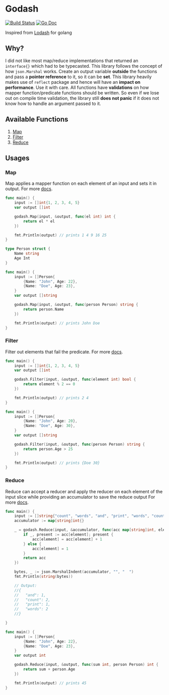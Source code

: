 # Godash

[![Build Status](https://travis-ci.org/thecasualcoder/godash.svg?branch=master)](https://travis-ci.org/thecasualcoder/godash)
[![Go Doc](https://godoc.org/github.com/thecasualcoder/godash?status.svg)](https://godoc.org/github.com/thecasualcoder/godash)

Inspired from [Lodash](https://github.com/lodash/lodash) for golang

## Why?

I did not like most map/reduce implementations that returned an `interface{}` which had to be typecasted. This library follows the concept of how `json.Marshal` works. Create an output variable **outside** the functions and pass a **pointer reference** to it, so it can be **set**.
This library heavily makes use of `reflect` package and hence will have an **impact on performance**. Use it with care. All functions have **validations** on how mapper function/predicate functions should be written. So even if we lose out on compile time validation, the library still **does not panic** if it does not know how to handle an argument passed to it.

## Available Functions

1. [Map](#Map)
2. [Filter](#Filter)
3. [Reduce](#Reduce)

## Usages

### Map

Map applies a mapper function on each element of an input and sets it in output.
For more [docs](https://godoc.org/github.com/thecasualcoder/godash#Map).

```go
func main() {
	input := []int{1, 2, 3, 4, 5}
	var output []int

	godash.Map(input, &output, func(el int) int {
		return el * el
	})

	fmt.Println(output) // prints 1 4 9 16 25
}
```

```go
type Person struct {
	Name string
	Age Int
}

func main() {
	input := []Person{
		{Name: "John", Age: 22},
		{Name: "Doe", Age: 23},
	}
	var output []string

	godash.Map(input, &output, func(person Person) string {
		return person.Name
	})

	fmt.Println(output) // prints John Doe
}
```

### Filter

Filter out elements that fail the predicate.
For more [docs](https://godoc.org/github.com/thecasualcoder/godash#Filter).

```go
func main() {
	input := []int{1, 2, 3, 4, 5}
	var output []int

	godash.Filter(input, &output, func(element int) bool {
		return element % 2 == 0
	})

	fmt.Println(output) // prints 2 4
}
```

```go
func main() {
	input := []Person{
		{Name: "John", Age: 20},
		{Name: "Doe", Age: 30},
	}
	var output []string

	godash.Filter(input, &output, func(person Person) string {
		return person.Age > 25
	})

	fmt.Println(output) // prints {Doe 30}
}
```

### Reduce

Reduce can accept a reducer and apply the reducer on each element of the input slice while providing an accumulator to save the reduce output
For more [docs](https://godoc.org/github.com/thecasualcoder/godash#Reduce).

```go
func main() {
    input := []string{"count", "words", "and", "print", "words", "count"}
	accumulator := map[string]int{}

	_ = godash.Reduce(input, &accumulator, func(acc map[string]int, element string) map[string]int {
		if _, present := acc[element]; present {
			acc[element] = acc[element] + 1
		} else {
			acc[element] = 1
		}
		return acc
	})

	bytes, _ := json.MarshalIndent(accumulator, "", "  ")
	fmt.Println(string(bytes))

	// Output:
	//{
	//   "and": 1,
	//   "count": 2,
	//   "print": 1,
	//   "words": 2
	//}

}
```

```go
func main() {
	input := []Person{
		{Name: "John", Age: 22},
		{Name: "Doe", Age: 23},
	}
	var output int

	godash.Reduce(input, &output, func(sum int, person Person) int {
		return sum + person.Age
	})

	fmt.Println(output) // prints 45
}
```
